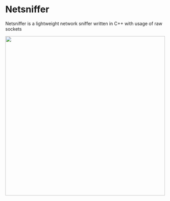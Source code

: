 # Netsniffer

Netsniffer is a lightweight network sniffer written in C++ with usage of raw sockets<br>

<img src="http://2.bp.blogspot.com/-awil7lgO8l4/UzMRKjc8_WI/AAAAAAAAdHo/5GPnKrNYfcE/s1600/Capture.JPG" width="500"/>
